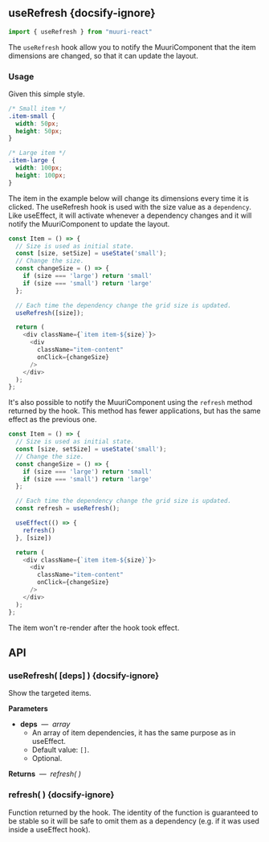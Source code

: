 ## useRefresh {docsify-ignore}
```js
import { useRefresh } from "muuri-react"
```

The `useRefresh` hook allow you to notify the MuuriComponent that the item dimensions are changed, so that it can update the layout.

### Usage

Given this simple style.

```css
/* Small item */
.item-small {
  width: 50px;
  height: 50px;
}

/* Large item */
.item-large {
  width: 100px;
  height: 100px;
}
```

The item in the example below will change its dimensions every time it is clicked.
The useRefresh hook is used with the size value as a `dependency`. Like useEffect, it will activate whenever a dependency changes and it will notify the MuuriComponent to update the layout.

```js
const Item = () => {
  // Size is used as initial state.
  const [size, setSize] = useState('small');
  // Change the size.
  const changeSize = () => {
    if (size === 'large') return 'small'
    if (size === 'small') return 'large'
  };

  // Each time the dependency change the grid size is updated.
  useRefresh([size]);

  return (
    <div className={`item item-${size}`}>
      <div 
        className="item-content"
        onClick={changeSize}
      />
    </div>
  );
};
```

It's also possible to notify the MuuriComponent using the `refresh` method returned by the hook. This method has fewer applications, but has the same effect as the previous one. 

```js
const Item = () => {
  // Size is used as initial state.
  const [size, setSize] = useState('small');
  // Change the size.
  const changeSize = () => {
    if (size === 'large') return 'small'
    if (size === 'small') return 'large'
  };

  // Each time the dependency change the grid size is updated.
  const refresh = useRefresh();

  useEffect(() => {
    refresh()
  }, [size])

  return (
    <div className={`item item-${size}`}>
      <div 
        className="item-content"
        onClick={changeSize}
      />
    </div>
  );
};
```
The item won't re-render after the hook took effect.

## API

### useRefresh( [deps] ) {docsify-ignore}

Show the targeted items.

**Parameters**

* **deps** &nbsp;&mdash;&nbsp; *array*
  * An array of item dependencies, it has the same purpose as in useEffect.
  * Default value: `[]`.
  * Optional.

**Returns** &nbsp;&mdash;&nbsp; *refresh( )*

### refresh( ) {docsify-ignore}

Function returned by the hook. The identity of the function is guaranteed to be stable so it will be safe to omit them as a dependency (e.g. if it was used inside a useEffect hook).

